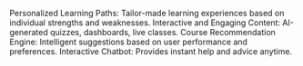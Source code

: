 Personalized Learning Paths: Tailor-made learning experiences based on individual strengths and weaknesses.
Interactive and Engaging Content: AI-generated quizzes, dashboards, live classes.
Course Recommendation Engine: Intelligent suggestions based on user performance and preferences.
Interactive Chatbot: Provides instant help and advice anytime.

